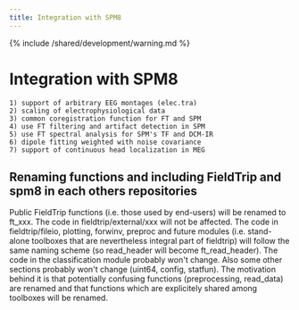 ```yaml
---
title: Integration with SPM8
---
```


{% include /shared/development/warning.md %}

# Integration with SPM8

    1) support of arbitrary EEG montages (elec.tra)
    2) scaling of electrophysiological data
    3) common coregistration function for FT and SPM
    4) use FT filtering and artifact detection in SPM
    5) use FT spectral analysis for SPM's TF and DCM-IR
    6) dipole fitting weighted with noise covariance
    7) support of continuous head localization in MEG

## Renaming functions and including FieldTrip and spm8 in each others repositories

Public FieldTrip functions (i.e. those used by end-users) will be renamed to ft_xxx. The code in fieldtrip/external/xxx will not be affected. The code in fieldtrip/fileio, plotting, forwinv, preproc and future modules (i.e. stand-alone toolboxes that are nevertheless integral part of fieldtrip) will follow the same naming scheme (so read_header will become ft_read_header). The code in the classification module probably won't change. Also some other sections probably won't change (uint64, config, statfun). The motivation behind it is that potentially confusing functions (preprocessing, read_data) are renamed and that functions which are explicitely shared among toolboxes will be renamed.
